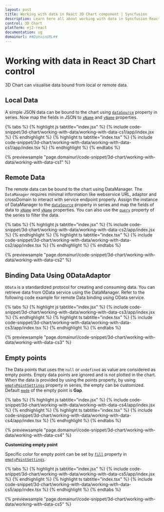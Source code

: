 ```yaml
---
layout: post
title: Working with data in React 3D Chart component | Syncfusion
description: Learn here all about working with data in Syncfusion React 3D Chart component of Syncfusion Essential JS 2 and more.
control: 3D Chart
platform: ej2-react
documentation: ug
domainurl: ##DomainURL##
---
```

<!-- markdownlint-disable MD036 -->

# Working with data in React 3D Chart control

3D Chart can visualise data bound from local or remote data.

## Local Data

A simple JSON data can be bound to the chart using [`dataSource`](https://ej2.syncfusion.com/react/documentation/api/chart3d/series3DModel/#datasource) property in series. Now map the fields in JSON to [`xName`](https://ej2.syncfusion.com/react/documentation/api/chart3d/series3DModel/#xname) and [`yName`](https://ej2.syncfusion.com/react/documentation/api/chart3d/series3DModel/#yname) properties.

{% tabs %}
{% highlight js tabtitle="index.jsx" %}
{% include code-snippet/3d-chart/working-with-data/working-with-data-cs1/app/index.jsx %}
{% endhighlight %}
{% highlight ts tabtitle="index.tsx" %}
{% include code-snippet/3d-chart/working-with-data/working-with-data-cs1/app/index.tsx %}
{% endhighlight %}
{% endtabs %}

{% previewsample "page.domainurl/code-snippet/3d-chart/working-with-data/working-with-data-cs1" %}

## Remote Data

The remote data can be bound to the chart using DataManager. The `DataManager` requires minimal information like webservice URL, adaptor and crossDomain to interact with service endpoint properly. Assign the instance of DataManager to the [`dataSource`](https://ej2.syncfusion.com/react/documentation/api/chart3d/series3DModel/#datasource) property in series and map the fields of data to [`xName`](https://ej2.syncfusion.com/react/documentation/api/chart3d/series3DModel/#xname) and [`yName`](https://ej2.syncfusion.com/react/documentation/api/chart3d/series3DModel/#yname) properties. You can also use the [`query`](https://ej2.syncfusion.com/react/documentation/api/chart3d/series3DModel/#query) property of the series to filter the data.

{% tabs %}
{% highlight js tabtitle="index.jsx" %}
{% include code-snippet/3d-chart/working-with-data/working-with-data-cs2/app/index.jsx %}
{% endhighlight %}
{% highlight ts tabtitle="index.tsx" %}
{% include code-snippet/3d-chart/working-with-data/working-with-data-cs2/app/index.tsx %}
{% endhighlight %}
{% endtabs %}

{% previewsample "page.domainurl/code-snippet/3d-chart/working-with-data/working-with-data-cs2" %}

## Binding Data Using ODataAdaptor

`OData` is a standardized protocol for creating and consuming data. You can retrieve data from OData service using the DataManager. Refer to the following code example for remote Data binding using OData service.

{% tabs %}
{% highlight js tabtitle="index.jsx" %}
{% include code-snippet/3d-chart/working-with-data/working-with-data-cs3/app/index.jsx %}
{% endhighlight %}
{% highlight ts tabtitle="index.tsx" %}
{% include code-snippet/3d-chart/working-with-data/working-with-data-cs3/app/index.tsx %}
{% endhighlight %}
{% endtabs %}

{% previewsample "page.domainurl/code-snippet/3d-chart/working-with-data/working-with-data-cs3" %}

## Empty points

The Data points that uses the `null` or `undefined` as value are considered as empty points. Empty data points are ignored and is not plotted in the chart. When the data is provided by using the points property, by using [`emptyPointSettings`](https://ej2.syncfusion.com/react/documentation/api/chart3d/series3DModel/#emptypointsettings) property in series, the empty can be customized. Default [`mode`](https://ej2.syncfusion.com/react/documentation/api/chart3d/threeDimensionalEmptyPointSettingsModel/#mode) of the empty point is **Gap**.

{% tabs %}
{% highlight js tabtitle="index.jsx" %}
{% include code-snippet/3d-chart/working-with-data/working-with-data-cs4/app/index.jsx %}
{% endhighlight %}
{% highlight ts tabtitle="index.tsx" %}
{% include code-snippet/3d-chart/working-with-data/working-with-data-cs4/app/index.tsx %}
{% endhighlight %}
{% endtabs %}

{% previewsample "page.domainurl/code-snippet/3d-chart/working-with-data/working-with-data-cs4" %}

**Customizing empty point**

Specific color for empty point can be set by [`fill`](https://ej2.syncfusion.com/react/documentation/api/chart3d/threeDimensionalEmptyPointSettingsModel/#fill) property in [`emptyPointSettings`](https://ej2.syncfusion.com/react/documentation/api/chart3d/series3DModel/#emptypointsettings).

{% tabs %}
{% highlight js tabtitle="index.jsx" %}
{% include code-snippet/3d-chart/working-with-data/working-with-data-cs5/app/index.jsx %}
{% endhighlight %}
{% highlight ts tabtitle="index.tsx" %}
{% include code-snippet/3d-chart/working-with-data/working-with-data-cs5/app/index.tsx %}
{% endhighlight %}
{% endtabs %}

{% previewsample "page.domainurl/code-snippet/3d-chart/working-with-data/working-with-data-cs5" %}